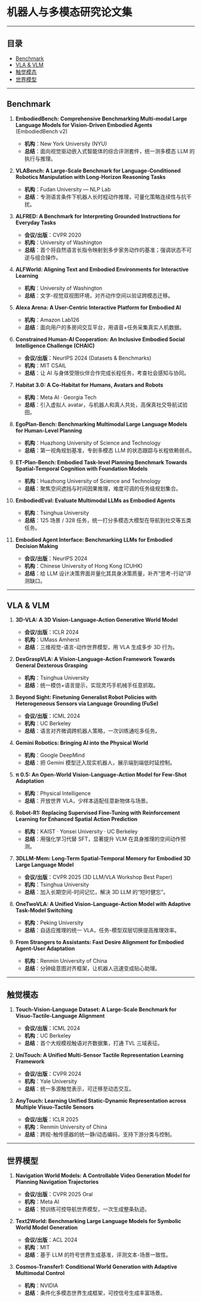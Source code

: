 # 机器人与多模态研究论文集

---

## 目录

* [Benchmark](#benchmark)
* [VLA & VLM](#vla--vlm)
* [触觉模态](#触觉模态)
* [世界模型](#世界模型)

---

## Benchmark

1. **EmbodiedBench: Comprehensive Benchmarking Multi-modal Large Language Models for Vision-Driven Embodied Agents** (EmbodiedBench v2)  
   * **机构**：New York University (NYU)  
   * **总结**：面向视觉驱动嵌入式智能体的综合评测套件，统一测多模态 LLM 的执行与推理。

2. **VLABench: A Large-Scale Benchmark for Language-Conditioned Robotics Manipulation with Long-Horizon Reasoning Tasks**  
   * **机构**：Fudan University — NLP Lab  
   * **总结**：专测语言条件下机器人长时程动作推理，可量化策略连续性与抗干扰。

3. **ALFRED: A Benchmark for Interpreting Grounded Instructions for Everyday Tasks**  
   * **会议/出版**：CVPR 2020  
   * **机构**：University of Washington  
   * **总结**：首个将自然语言长指令映射到多步家务动作的基准；强调状态不可逆与组合操作。

4. **ALFWorld: Aligning Text and Embodied Environments for Interactive Learning**  
   * **机构**：University of Washington  
   * **总结**：文字-视觉双视图环境，对齐动作空间以验证跨模态迁移。

5. **Alexa Arena: A User-Centric Interactive Platform for Embodied AI**  
   * **机构**：Amazon Lab126  
   * **总结**：面向用户的多房间交互平台，用语音+任务采集真实人机数据。

6. **Constrained Human-AI Cooperation: An Inclusive Embodied Social Intelligence Challenge (CHAIC)**  
   * **会议/出版**：NeurIPS 2024 (Datasets & Benchmarks)  
   * **机构**：MIT CSAIL  
   * **总结**：让 AI 与身体受限伙伴合作完成长程任务，考查社会感知与协同。

7. **Habitat 3.0: A Co-Habitat for Humans, Avatars and Robots**  
   * **机构**：Meta AI · Georgia Tech  
   * **总结**：引入虚拟人 avatar，与机器人和真人共处，高保真社交导航试验田。

8. **EgoPlan-Bench: Benchmarking Multimodal Large Language Models for Human-Level Planning**  
   * **机构**：Huazhong University of Science and Technology  
   * **总结**：第一视角规划基准，专剖多模态 LLM 的状态跟踪与长程依赖弱点。

9. **ET-Plan-Bench: Embodied Task-level Planning Benchmark Towards Spatial-Temporal Cognition with Foundation Models**  
   * **机构**：Huazhong University of Science and Technology  
   * **总结**：聚焦空间遮挡与时间因果推理，难度可调的任务级规划集合。

10. **EmbodiedEval: Evaluate Multimodal LLMs as Embodied Agents**  
    * **机构**：Tsinghua University  
    * **总结**：125 场景 / 328 任务，统一打分多模态大模型在导航到社交等五类任务。

11. **Embodied Agent Interface: Benchmarking LLMs for Embodied Decision Making**  
    * **会议/出版**：NeurIPS 2024  
    * **机构**：Chinese University of Hong Kong (CUHK)  
    * **总结**：给 LLM 设计决策界面并量化其具身决策质量，补齐“思考-行动”评测缺口。

---

## VLA & VLM

1. **3D-VLA: A 3D Vision-Language-Action Generative World Model**  
   * **会议/出版**：ICLR 2024  
   * **机构**：UMass Amherst  
   * **总结**：三维视觉-语言-动作世界模型，用 VLA 生成多步 3D 行为。

2. **DexGraspVLA: A Vision-Language-Action Framework Towards General Dexterous Grasping**  
   * **机构**：Tsinghua University  
   * **总结**：统一模仿+语言提示，实现灵巧手机械手任意抓取。

3. **Beyond Sight: Finetuning Generalist Robot Policies with Heterogeneous Sensors via Language Grounding (FuSe)**  
   * **会议/出版**：ICML 2024  
   * **机构**：UC Berkeley  
   * **总结**：语言对齐微调跨机器人策略，一次训练通吃多任务。

4. **Gemini Robotics: Bringing AI into the Physical World**  
   * **机构**：Google DeepMind  
   * **总结**：把 Gemini 模型迁入现实机器人，展示端到端低时延控制。

5. **π 0.5: An Open-World Vision-Language-Action Model for Few-Shot Adaptation**  
   * **机构**：Physical Intelligence  
   * **总结**：开放世界 VLA，少样本适配任意新物体与场景。

6. **Robot-R1: Replacing Supervised Fine-Tuning with Reinforcement Learning for Enhanced Spatial Action Prediction**  
   * **机构**：KAIST · Yonsei University · UC Berkeley  
   * **总结**：用强化学习代替 SFT，显著提升 VLM 在具身推理的空间动作预测。

7. **3DLLM-Mem: Long-Term Spatial-Temporal Memory for Embodied 3D Large Language Model**  
   * **会议/出版**：CVPR 2025 (3D LLM/VLA Workshop Best Paper)  
   * **机构**：Tsinghua University  
   * **总结**：加入长期空间-时间记忆，解决 3D LLM 的“短时健忘”。

8. **OneTwoVLA: A Unified Vision-Language-Action Model with Adaptive Task-Model Switching**  
   * **机构**：Peking University  
   * **总结**：自适应推理的统一 VLA，任务-模型双层切换提高推理效率。

9. **From Strangers to Assistants: Fast Desire Alignment for Embodied Agent-User Adaptation**  
   * **机构**：Renmin University of China  
   * **总结**：分钟级意图对齐框架，让机器人迅速变成贴心助理。

---

## 触觉模态

1. **Touch-Vision-Language Dataset: A Large-Scale Benchmark for Visuo-Tactile-Language Alignment**  
   * **会议/出版**：ICML 2024  
   * **机构**：UC Berkeley  
   * **总结**：首个大规模视触语对齐数据集，打通 TVL 三域表征。

2. **UniTouch: A Unified Multi-Sensor Tactile Representation Learning Framework**  
   * **会议/出版**：CVPR 2024  
   * **机构**：Yale University  
   * **总结**：统一多源触觉表示，可迁移至动态交互。

3. **AnyTouch: Learning Unified Static-Dynamic Representation across Multiple Visuo-Tactile Sensors**  
   * **会议/出版**：ICLR 2025  
   * **机构**：Renmin University of China  
   * **总结**：跨视-触传感器的统一静/动态编码，支持下游分类与控制。

---

## 世界模型

1. **Navigation World Models: A Controllable Video Generation Model for Planning Navigation Trajectories**  
   * **会议/出版**：CVPR 2025 Oral  
   * **机构**：Meta AI  
   * **总结**：预训练可控导航世界模型，一次生成整条轨迹。

2. **Text2World: Benchmarking Large Language Models for Symbolic World Model Generation**  
   * **会议/出版**：ACL 2024  
   * **机构**：MIT  
   * **总结**：基于 LLM 的符号世界生成基准，评测文本-场景一致性。

3. **Cosmos-Transfer1: Conditional World Generation with Adaptive Multimodal Control**  
   * **机构**：NVIDIA  
   * **总结**：条件化多模态世界生成框架，可控信号生成丰富场景。
